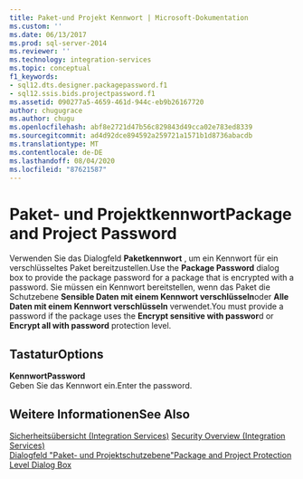 ```yaml
---
title: Paket-und Projekt Kennwort | Microsoft-Dokumentation
ms.custom: ''
ms.date: 06/13/2017
ms.prod: sql-server-2014
ms.reviewer: ''
ms.technology: integration-services
ms.topic: conceptual
f1_keywords:
- sql12.dts.designer.packagepassword.f1
- sql12.ssis.bids.projectpassword.f1
ms.assetid: 090277a5-4659-461d-944c-eb9b26167720
author: chugugrace
ms.author: chugu
ms.openlocfilehash: abf8e2721d47b56c829843d49cca02e783ed8339
ms.sourcegitcommit: ad4d92dce894592a259721a1571b1d8736abacdb
ms.translationtype: MT
ms.contentlocale: de-DE
ms.lasthandoff: 08/04/2020
ms.locfileid: "87621587"
---
```

# <a name="package-and-project-password"></a><span data-ttu-id="e9017-102">Paket- und Projektkennwort</span><span class="sxs-lookup"><span data-stu-id="e9017-102">Package and Project Password</span></span>
  <span data-ttu-id="e9017-103">Verwenden Sie das Dialogfeld **Paketkennwort** , um ein Kennwort für ein verschlüsseltes Paket bereitzustellen.</span><span class="sxs-lookup"><span data-stu-id="e9017-103">Use the **Package Password** dialog box to provide the package password for a package that is encrypted with a password.</span></span> <span data-ttu-id="e9017-104">Sie müssen ein Kennwort bereitstellen, wenn das Paket die Schutzebene **Sensible Daten mit einem Kennwort verschlüsseln**oder **Alle Daten mit einem Kennwort verschlüsseln** verwendet.</span><span class="sxs-lookup"><span data-stu-id="e9017-104">You must provide a password if the package uses the **Encrypt sensitive with passwor**d or **Encrypt all with password** protection level.</span></span>  
  
## <a name="options"></a><span data-ttu-id="e9017-105">Tastatur</span><span class="sxs-lookup"><span data-stu-id="e9017-105">Options</span></span>  
 <span data-ttu-id="e9017-106">**Kennwort**</span><span class="sxs-lookup"><span data-stu-id="e9017-106">**Password**</span></span>  
 <span data-ttu-id="e9017-107">Geben Sie das Kennwort ein.</span><span class="sxs-lookup"><span data-stu-id="e9017-107">Enter the password.</span></span>  
  
## <a name="see-also"></a><span data-ttu-id="e9017-108">Weitere Informationen</span><span class="sxs-lookup"><span data-stu-id="e9017-108">See Also</span></span>  
 <span data-ttu-id="e9017-109">[Sicherheitsübersicht &#40;Integration Services&#41;](security/security-overview-integration-services.md) </span><span class="sxs-lookup"><span data-stu-id="e9017-109">[Security Overview &#40;Integration Services&#41;](security/security-overview-integration-services.md) </span></span>  
 [<span data-ttu-id="e9017-110">Dialogfeld "Paket- und Projektschutzebene"</span><span class="sxs-lookup"><span data-stu-id="e9017-110">Package and Project Protection Level Dialog Box</span></span>](../../2014/integration-services/package-and-project-protection-level-dialog-box.md)  
  
  
